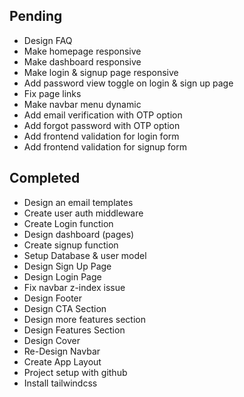 ## Pending
- Design FAQ
- Make homepage responsive
- Make dashboard responsive
- Make login & signup page responsive
- Add password view toggle on login & sign up page
- Fix page links
- Make navbar menu dynamic
- Add email verification with OTP option
- Add forgot password with OTP option
- Add frontend validation for login form
- Add frontend validation for signup form

## Completed
- Design an email templates
- Create user auth middleware
- Create Login function
- Design dashboard (pages)
- Create signup function
- Setup Database & user model
- Design Sign Up Page
- Design Login Page
- Fix navbar z-index issue
- Design Footer
- Design CTA Section
- Design more features section
- Design Features Section
- Design Cover
- Re-Design Navbar
- Create App Layout
- Project setup with github
- Install tailwindcss

